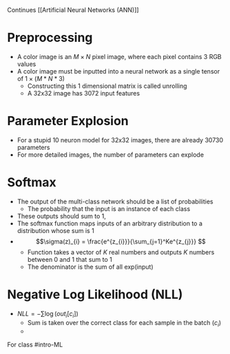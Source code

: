 Continues [[Artificial Neural Networks (ANN)]]

# Preprocessing
- A color image is an $M \times N$ pixel image, where each pixel contains 3 RGB values
- A color image must be inputted into a neural network as a single tensor of $1 \times (M*N*3)$
	- Constructing this 1 dimensional matrix is called unrolling
	- A 32x32 image has 3072 input features
# Parameter Explosion
- For a stupid 10 neuron model for 32x32 images, there are already 30730 parameters
- For more detailed images, the number of parameters can explode
# Softmax
- The output of the multi-class network should be a list of probabilities
	- The probability that the input is an instance of each class
- These outputs should sum to 1, 
- The softmax function maps inputs of an arbitrary distribution to a distribution whose sum is 1
- $$\sigma(z)_{i} = \frac{e^{z_{i}}}{\sum_{j=1}^Ke^{z_{j}}} $$
	- Function takes a vector of $K$ real numbers and outputs $K$ numbers between 0 and 1 that sum to 1
	- The denominator is the sum of all exp(input)
# Negative Log Likelihood (NLL)
- $NLL = -\sum\log(out_{i}[c_{i}])$
	- Sum is taken over the correct class for each sample in the batch ($c_{i}$)
	- 
For class #intro-ML